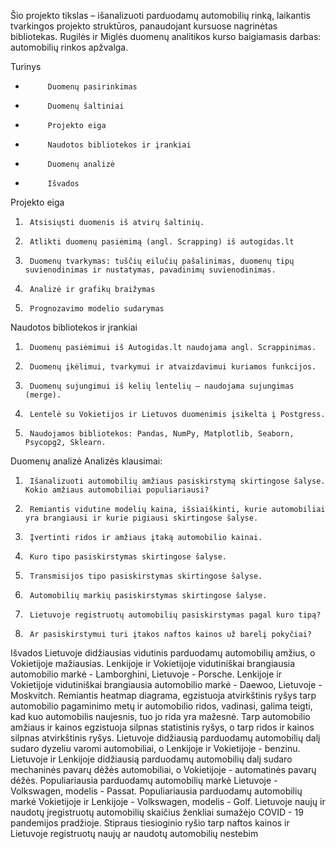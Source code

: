 Šio projekto tikslas – išanalizuoti parduodamų automobilių rinką, laikantis tvarkingos projekto struktūros, panaudojant kursuose nagrinėtas bibliotekas.
Rugilės ir Miglės duomenų analitikos kurso baigiamasis darbas: automobilių rinkos apžvalga.

Turinys
-          Duomenų pasirinkimas
-          Duomenų šaltiniai
-          Projekto eiga
-          Naudotos bibliotekos ir įrankiai
-          Duomenų analizė
-          Išvados

 
Projekto eiga
1.   	Atsisiųsti duomenis iš atvirų šaltinių.
2.   	Atlikti duomenų pasiėmimą (angl. Scrapping) iš autogidas.lt
3.   	Duomenų tvarkymas: tuščių eilučių pašalinimas, duomenų tipų suvienodinimas ir nustatymas, pavadinimų suvienodinimas.
4.   	Analizė ir grafikų braižymas
5.   	Prognozavimo modelio sudarymas
Naudotos bibliotekos ir įrankiai
1.   	Duomenų pasiėmimui iš Autogidas.lt naudojama angl. Scrappinimas.
2.   	Duomenų įkėlimui, tvarkymui ir atvaizdavimui kuriamos funkcijos.
3.   	Duomenų sujungimui iš kelių lentelių – naudojama sujungimas (merge).
4.   	Lentelė su Vokietijos ir Lietuvos duomenimis įsikelta į Postgress.
5.   	Naudojamos bibliotekos: Pandas, NumPy, Matplotlib, Seaborn, Psycopg2, Sklearn.
 
Duomenų analizė
Analizės klausimai:
1.   	Išanalizuoti automobilių amžiaus pasiskirstymą skirtingose šalyse. Kokio amžiaus automobiliai populiariausi?
2.   	Remiantis vidutine modelių kaina, išsiaiškinti, kurie automobiliai yra brangiausi ir kurie pigiausi skirtingose šalyse.
3.   	Įvertinti ridos ir amžiaus įtaką automobilio kainai.
4.   	Kuro tipo pasiskirstymas skirtingose šalyse.
5.   	Transmisijos tipo pasiskirstymas skirtingose šalyse.
6.   	Automobilių markių pasiskirstymas skirtingose šalyse.
7.   	Lietuvoje registruotų automobilių pasiskirstymas pagal kuro tipą?
8.   	Ar pasiskirstymui turi įtakos naftos kainos už barelį pokyčiai?
  
Išvados
Lietuvoje didžiausias vidutinis parduodamų automobilių amžius, o Vokietijoje mažiausias.
Lenkijoje ir Vokietijoje vidutiniškai brangiausia automobilio markė  - Lamborghini, Lietuvoje - Porsche. Lenkijoje ir Vokietijoje vidutiniškai brangiausia automobilio markė  - Daewoo, Lietuvoje - Moskvitch.
Remiantis heatmap diagrama, egzistuoja atvirkštinis ryšys tarp automobilio pagaminimo metų ir automobilio ridos, vadinasi, galima teigti, kad kuo automobilis naujesnis, tuo jo rida yra mažesnė. Tarp automobilio amžiaus ir kainos egzistuoja silpnas statistinis ryšys, o tarp ridos ir kainos silpnas atvirkštinis ryšys.
Lietuvoje didžiausią parduodamų automobilių dalį sudaro dyzeliu varomi automobiliai, o Lenkijoje ir Vokietijoje - benzinu. 
Lietuvoje ir Lenkijoje didžiausią parduodamų automobilių dalį sudaro mechaninės pavarų dėžės automobiliai, o Vokietijoje - automatinės pavarų dėžės.
Populiariausia parduodamų automobilių markė Lietuvoje - Volkswagen, modelis - Passat. Populiariausia parduodamų automobilių markė Vokietijoje ir Lenkijoje - Volkswagen, modelis - Golf.
Lietuvoje naujų ir naudotų įregistruotų automobilių skaičius  ženkliai sumažėjo COVID - 19 pandemijos pradžioje. Stipraus tiesioginio ryšio tarp naftos kainos ir Lietuvoje registruotų naujų ar naudotų automobilių nestebim
